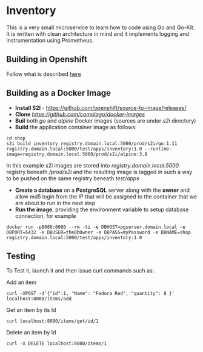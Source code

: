 # Inventory
This is a very small microservice to learn how to code using Go and Go-Kit.
It is written with clean architecture in mind and it implements logging and instrumentation using Prometheus.

## Building in Openshift
Follow what is described [here](/openshift/inventory/build/README.md)

## Building as a Docker Image
* **Install S2I** - https://github.com/openshift/source-to-image/releases/
* **Clone** *https://github.com/comolago/docker-images*
* **Buil** both *go* and *alpine* Docker images (sources are under *s2i* directory)
* **Build** the application container image as follows:

```
cd shop
s2i build inventory registry.domain.local:5000/prod/s2i/go:1.11 registry.domain.local:5000/test/apps/inventory:1.0 --runtime-image=registry.domain.local:5000/prod/s2i/alpine:3.8
```
In this example s2i images are stored into *registry.domain.local:5000* registry beneath */prod/s2i* and the resulting image is tagged in such a way to be pushed on the same registry beneath *test/apps*
* **Create a database** on a **PostgreSQL** server along with the **owner** and allow md5 login from the IP that will be assigned to the container that we are about to run in the next step
* **Run the image**, providing the environment variable to setup database connection, for example
```
docker run -p8080:8080 --rm -ti -e DBHOST=pgserver.domain.local -e DBPORT=5432 -e DBUSER=theDbOwner -e DBPASS=myPassword -e DBNAME=shop registry.domain.local:5000/test/apps/inventory:1.0
```

## Testing
To Test it, launch it and then issue curl commands such as:

Add an item
```
curl -XPOST -d'{"id":1, "Name": "Fedora Red", "quantity": 8 }' localhost:8080/items/add
```
Get an item by its Id
```
curl localhost:8080/items/get/id/1
```
Delete an item by Id
```
curl -X DELETE localhost:8080/items/1
```
